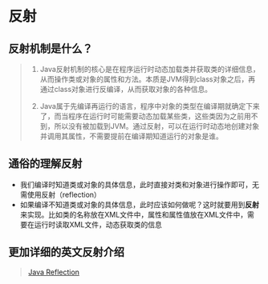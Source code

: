 # 反射

## 反射机制是什么？

>1. Java反射机制的核心是在程序运行时动态加载类并获取类的详细信息，从而操作类或对象的属性和方法。本质是JVM得到class对象之后，再通过class对象进行反编译，从而获取对象的各种信息。
>
>2. Java属于先编译再运行的语言，程序中对象的类型在编译期就确定下来了，而当程序在运行时可能需要动态加载某些类，这些类因为之前用不到，所以没有被加载到JVM。通过反射，可以在运行时动态地创建对象并调用其属性，不需要提前在编译期知道运行的对象是谁。

## 通俗的理解反射

+ 我们编译时知道类或对象的具体信息，此时直接对类和对象进行操作即可，无需使用反射（reflection）
+ 如果编译不知道类或对象的具体信息，此时应该如何做呢？这时就要用到**反射** 来实现。比如类的名称放在XML文件中，属性和属性值放在XML文件中，需要在运行时读取XML文件，动态获取类的信息

## 更加详细的英文反射介绍

>[Java Reflection](https://www.baeldung.com/java-reflection)
